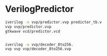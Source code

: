 # VerilogPredictor

```bash
iverilog -o vvp/predictor.vvp predictor_tb.v
vvp vvp/predictor.vvp
gtkwave vcd/predictor.vcd


iverilog -o vvp/decoder_8to256.
vvp vvp vvp/decoder_8to256.vvp 
```